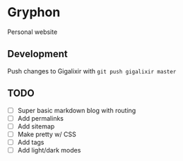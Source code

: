 # Gryphon
Personal website

## Development
Push changes to Gigalixir with `git push gigalixir master`

## TODO
- [ ] Super basic markdown blog with routing
- [ ] Add permalinks
- [ ] Add sitemap
- [ ] Make pretty w/ CSS
- [ ] Add tags
- [ ] Add light/dark modes
